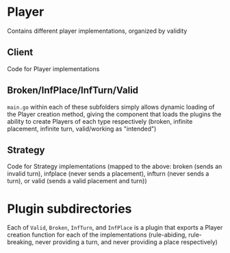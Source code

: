 # Player
Contains different player implementations, organized by validity

## Client
Code for Player implementations

## Broken/InfPlace/InfTurn/Valid
`main.go` within each of these subfolders simply allows dynamic loading of the Player creation method, giving the component that loads the plugins the ability to create Players of each type respectively (broken, infinite placement, infinite turn, valid/working as "intended")

## Strategy
Code for Strategy implementations (mapped to the above: broken (sends an invalid turn), infplace (never sends a placement), infturn (never sends a turn), or valid (sends a valid placement and turn))

# Plugin subdirectories
Each of `Valid`, `Broken`, `InfTurn`, and `InfPlace` is a plugin that exports a Player creation function for each of the implementations (rule-abiding, rule-breaking, never providing a turn, and never providing a place respectively)
